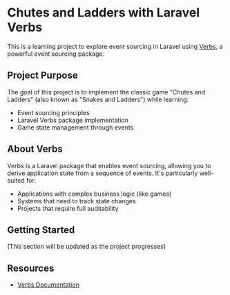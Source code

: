 # Chutes and Ladders with Laravel Verbs

This is a learning project to explore event sourcing in Laravel using [Verbs](https://verbs.thunk.dev/), a powerful event sourcing package.

## Project Purpose

The goal of this project is to implement the classic game "Chutes and Ladders" (also known as "Snakes and Ladders") while learning:

-   Event sourcing principles
-   Laravel Verbs package implementation
-   Game state management through events

## About Verbs

Verbs is a Laravel package that enables event sourcing, allowing you to derive application state from a sequence of events. It's particularly well-suited for:

-   Applications with complex business logic (like games)
-   Systems that need to track state changes
-   Projects that require full auditability

## Getting Started

(This section will be updated as the project progresses)

## Resources

-   [Verbs Documentation](https://verbs.thunk.dev/)
